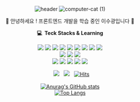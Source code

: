 
<div align="center">
  
![header](https://capsule-render.vercel.app/api?type=Waving&text=Lee&&fontColor=8b00ff)
![computer-cat (1)](https://github.com/sueWavy/sueWavy/assets/148526219/80c94173-3949-463e-92e6-efc092eebf5a)


 👾 안녕하세요 ! 프론트엔드 개발을 학습 중인 이수광입니다 👾



**💻 &nbsp;Teck Stacks & Learning** <br/><br/>
<a href="버튼을 눌렀을 때 이동할 링크" target="_blank"><img src="https://img.shields.io/badge/HTML-black?style=HTML&logo=HTML5&logoColor=E34F26"/></a>
<a href="버튼을 눌렀을 때 이동할 링크" target="_blank"><img src="https://img.shields.io/badge/CSS-black?style=CSS3&logo=CSS3&logoColor=1572B6"/></a>
<a href="버튼을 눌렀을 때 이동할 링크" target="_blank"><img src="https://img.shields.io/badge/JavaScript-black?style=JS&logo=JavaScript&logoColor=F7DF1E"/></a>
<a href="버튼을 눌렀을 때 이동할 링크" target="_blank"><img src="https://img.shields.io/badge/TypeScript-black?style=typeScript&logo=TypeScript&logoColor=3178C6"/></a>
<a href="버튼을 눌렀을 때 이동할 링크" target="_blank"><img src="https://img.shields.io/badge/React-black?style=React&logo=React&logoColor=61DAFB"/></a>
<a href="버튼을 눌렀을 때 이동할 링크" target="_blank"><img src="https://img.shields.io/badge/React_Query-black?style=reactquery&logo=reactquery&logoColor=FF4154"/></a>
<a href="버튼을 눌렀을 때 이동할 링크" target="_blank"><img src="https://img.shields.io/badge/React_Router-black?style=reactrouter&logo=reactrouter&logoColor=CA4245"/></a>
<a href="버튼을 눌렀을 때 이동할 링크" target="_blank"><img src="https://img.shields.io/badge/Recoil-black?style=recoil&logo=recoil&logoColor=3578E5"/></a>
<a href="버튼을 눌렀을 때 이동할 링크" target="_blank"><img src="https://img.shields.io/badge/Axios-black?style=axios&logo=axios&logoColor=5A29E4"/></a>
<br/>
<a href="버튼을 눌렀을 때 이동할 링크" target="_blank"><img src="https://img.shields.io/badge/Sass-black?style=Sass&logo=Sass&logoColor=CC6699"/></a>
<a href="버튼을 눌렀을 때 이동할 링크" target="_blank"><img src="https://img.shields.io/badge/Styled_Components-black?style=styledcomponents&logo=styledcomponents&logoColor=DB7093"/></a>
<a href="버튼을 눌렀을 때 이동할 링크" target="_blank"><img src="https://img.shields.io/badge/TailwindCSS-black?style=tailwindcss&logo=tailwindcss&logoColor=06B6D4"/></a>
<br/>
<a href="버튼을 눌렀을 때 이동할 링크" target="_blank"><img src="https://img.shields.io/badge/Notion-black?style=notion&logo=notion&logoColor=white"/></a>
<a href="버튼을 눌렀을 때 이동할 링크" target="_blank"><img src="https://img.shields.io/badge/Git-black?style=git&logo=git&logoColor=F05032"/></a>
<a href="버튼을 눌렀을 때 이동할 링크" target="_blank"><img src="https://img.shields.io/badge/GitHub-black?style=github&logo=github&logoColor=white"/></a>
<a href="버튼을 눌렀을 때 이동할 링크" target="_blank"><img src="https://img.shields.io/badge/Trello-black?style=trello&logo=trello&logoColor=0052CC"/></a>
<a href="버튼을 눌렀을 때 이동할 링크" target="_blank"><img src="https://img.shields.io/badge/Jira-black?style=Jira&logo=Jira&logoColor=0052CC"/></a>
<br/>
<div align="center">
  
 &nbsp;
<a href="https://sue97.tistory.com/" target="_blank"><img src="https://img.shields.io/badge/Blog-e2e2e2?style=tistory&logo=tistory&logoColor=black"/></a> &nbsp;
<a href="" target="_blank"><img src="https://img.shields.io/badge/sueboi0311@gmail.com-e2e2e2?style=gmail&logo=gmail&logoColor=black"/></a> &nbsp;
[![Hits](https://hits.seeyoufarm.com/api/count/incr/badge.svg?url=https%3A%2F%2Fgithub.com%2FsueWavy&count_bg=%23B262B7&title_bg=%23464646&icon=ghostery.svg&icon_color=%23E7E7E7&title=Hi&edge_flat=false)](https://hits.seeyoufarm.com)
<br/><br/>
[![Anurag's GitHub stats](https://github-readme-stats.vercel.app/api?username=sueWavy)](https://github.com/sueWavy/github-readme-stats)<br/>
[![Top Langs](https://github-readme-stats.vercel.app/api/top-langs/?username=sueWavy&layout=compact)](https://github.com/sueWavy/github-readme-stats)


</div>
</div>
